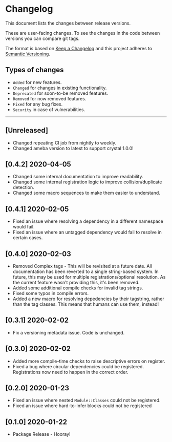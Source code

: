 # Changelog
This document lists the changes between release versions.

These are user-facing changes. To see the changes in the code between versions you can compare git tags.

The format is based on [Keep a Changelog](http://keepachangelog.com/en/1.0.0/)
and this project adheres to [Semantic Versioning](http://semver.org/spec/v2.0.0.html).

## Types of changes
  * `Added` for new features.
  * `Changed` for changes in existing functionality.
  * `Deprecated` for soon-to-be removed features.
  * `Removed` for now removed features.
  * `Fixed` for any bug fixes.
  * `Security` in case of vulnerabilities.

  -------------------------------------------------------------------
## [Unreleased]
- Changed repeating CI job from nightly to weekly.
- Changed ameba version to latest to support crystal 1.0.0!

## [0.4.2] 2020-04-05
- Changed some internal documentation to improve readability.
- Changed some internal registration logic to improve collision/duplicate detection.
- Changed some macro sequences to make them easier to understand.

## [0.4.1] 2020-02-05
 - Fixed an issue where resolving a dependency in a different namespace would fail.
 - Fixed an issue where an untagged dependency would fail to resolve in certain cases.

## [0.4.0] 2020-02-03
 - Removed Complex tags - This will be revisited at a future date. All documentation has been reverted to a single string-based system.
    In future, this may be used for multiple registrations/optional resolution. As the current feature wasn't providing this, it's been removed.
 - Added some additional compile checks for invalid tag strings.
 - Fixed some typos in compile errors.
 - Added a new macro for resolving depedencies by their tagstring, rather than the tag classes. This means that humans can use them, instead!

## [0.3.1] 2020-02-02
 - Fix a versioning metadata issue. Code is unchanged.

## [0.3.0] 2020-02-02
 - Added more compile-time checks to raise descriptive errors on register.
 - Fixed a bug where circular dependencies could be registered. Registrations now need to happen in the correct order.

## [0.2.0] 2020-01-23
 - Fixed an issue where nested `Module::Classes` could not be registered.
 - Fixed an issue where hard-to-infer blocks could not be registered

## [0.1.0] 2020-01-22
 - Package Release - Hooray!
